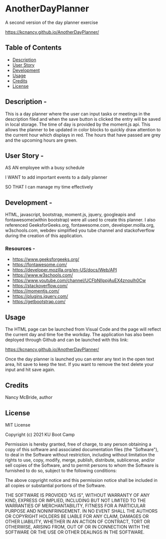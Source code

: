 # AnotherDayPlanner
A second version of the day planner exercise

https://kcnancy.github.io/AnotherDayPlanner/
## Table of Contents
* [Description](#description)
* [User Story](#userstory)
* [Development](#development)
* [Usage](#usage)
* [Credits](#credits)
* [License](#license)


## Description -
This is a day planner where the user can input tasks or meetings in the description filed and when the save button is clicked the entry will be saved in local storage. The time of day is provided by the moment.js api. This allows the planner to be updated in color blocks to quickly draw attention to the current hour which displays in red. The hours that have passed are grey and the upcoming hours are green. 

## User Story -
AS AN employee with a busy schedule

I WANT to add important events to a daily planner

SO THAT I can manage my time effectively

## Development -
HTML, javascript, bootstrap, moment.js, jquery, googleapis and fontawesome(within bootstrap) were all used to create this planner. I also referenced GeeksforGeeks.org, fontawesome.com, developer.moilla.org, w3schools.com, webdev simplified you tube channel and stackofverflow during the creation of this application.

### Resources -
* https://www.geeksforgeeks.org/
* https://fontawesome.com/
* https://developer.mozilla.org/en-US/docs/Web/API
* https://www.w3schools.com/
* https://www.youtube.com/channel/UCFbNIlppjAuEX4znoulh0Cw
* https://stackoverflow.com/
* https://momentjs.com/
* https://plugins.jquery.com/
* https://getbootstrap.com/

## Usage
The HTML page can be launched from Visual Code and the page will reflect the current day and time foe the workday. The application has also been deployed through Github and can be launched with this link:

https://kcnancy.github.io/AnotherDayPlanner/

Once the day planner is launched you can enter any text in the open text area, hit save to keep the text. If you want to remove the text delete your input and hit save again.

## Credits
Nancy McBride, author

## License
MIT License

Copyright (c) 2021 KU Boot Camp

Permission is hereby granted, free of charge, to any person obtaining a copy
of this software and associated documentation files (the "Software"), to deal
in the Software without restriction, including without limitation the rights
to use, copy, modify, merge, publish, distribute, sublicense, and/or sell
copies of the Software, and to permit persons to whom the Software is
furnished to do so, subject to the following conditions:

The above copyright notice and this permission notice shall be included in all
copies or substantial portions of the Software.

THE SOFTWARE IS PROVIDED "AS IS", WITHOUT WARRANTY OF ANY KIND, EXPRESS OR
IMPLIED, INCLUDING BUT NOT LIMITED TO THE WARRANTIES OF MERCHANTABILITY,
FITNESS FOR A PARTICULAR PURPOSE AND NONINFRINGEMENT. IN NO EVENT SHALL THE
AUTHORS OR COPYRIGHT HOLDERS BE LIABLE FOR ANY CLAIM, DAMAGES OR OTHER
LIABILITY, WHETHER IN AN ACTION OF CONTRACT, TORT OR OTHERWISE, ARISING FROM,
OUT OF OR IN CONNECTION WITH THE SOFTWARE OR THE USE OR OTHER DEALINGS IN THE
SOFTWARE.








